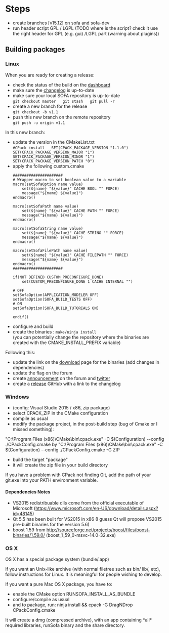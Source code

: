 Steps
=====

-   create branches \[v15.12\] on sofa and sofa-dev
-   run header script GPL / LGPL (TODO where is the script? check it use
    the right header for GPL (e.g. gui) /LGPL part (warning
    about plugins))

Building packages
-----------------

### Linux

When you are ready for creating a release:

*   check the status of the build on the [dashboard](http://www.sofa-framework.org/dash/)
*   make sure the [changelog](https://github.com/sofa-framework/sofa/blob/master/CHANGELOG.md) is up-to-date
*   make sure your local SOFA repository is up-to-date  
    `git checkout master  
    git stash  
    git pull -r`
*   create a new branch for the release  
    `git checkout -b v1.1`
*   push this new branch on the remote repository  
    `git push -u origin v1.1`

In this new branch:

*   update the version in the CMakeList.txt  
    `#CPack install  
    SET(CPACK_PACKAGE_VERSION "1.1.0")  
    SET(CPACK_PACKAGE_VERSION_MAJOR "1")  
    SET(CPACK_PACKAGE_VERSION_MINOR "1")  
    SET(CPACK_PACKAGE_VERSION_PATCH "0")`
*   apply the following custom.cmake  
    ```
    ######################
    # Wrapper macro to set boolean value to a variable
    macro(setSofaOption name value)
        set(${name} "${value}" CACHE BOOL "" FORCE)
        message("${name} ${value}")
    endmacro()

    macro(setSofaPath name value)
        set(${name} "${value}" CACHE PATH "" FORCE)
        message("${name} ${value}")
    endmacro()

    macro(setSofaString name value)
        set(${name} "${value}" CACHE STRING "" FORCE)
        message("${name} ${value}")
    endmacro()

    macro(setSofaFilePath name value)
        set(${name} "${value}" CACHE FILEPATH "" FORCE)
        message("${name} ${value}")
    endmacro()
    ######################

    if(NOT DEFINED CUSTOM_PRECONFIGURE_DONE)
        set(CUSTOM_PRECONFIGURE_DONE 1 CACHE INTERNAL "")

    # OFF
    setSofaOption(APPLICATION_MODELER OFF)
    setSofaOption(SOFA_BUILD_TESTS OFF)
    # ON
    setSofaOption(SOFA_BUILD_TUTORIALS ON)

    endif()
    ```
*   configure and build
*   create the binaries : `make/ninja install`  
    (you can potentially change the repository where the binaries are created with the CMAKE_INSTALL_PREFIX variable)

Following this:

*   update the link on the [download](https://www.sofa-framework.org/download/) page for the binaries (add changes in dependencies)
*   update the flag on the forum
*   create [announcement](https://www.sofa-framework.org/community/forum/section/announcements-infos/) on the forum and [twitter](https://twitter.com/SofaFramework)
*   create a [release](https://github.com/sofa-framework/sofa/releases) GitHub with a link to the changelog



### Windows

-   (config: Visual Studio 2015 / x86, zip package)
-   select CPACK\_ZIP in the CMake configuration
-   compile as usual
-   modify the package project, in the post-build step (bug of Cmake or
    I missed something):

"C:\\Program Files (x86)\\CMake\\bin\\cpack.exe" -C \$(Configuration)
--config ./CPackConfig.cmake by "C:\\Program Files
(x86)\\CMake\\bin\\cpack.exe" -C \$(Configuration) --config
./CPackConfig.cmake -G ZIP

-   build the target "package"
-   it will create the zip file in your build directory

If you have a problem with CPack not finding Git, add the path of your
git.exe into your PATH environment variable.

#### Dependencies Notes

-   VS2015 redistribuable dlls come from the official executable of
    Microsoft (https://www.microsoft.com/en-US/download/details.aspx?id=48145)
-   Qt 5.5 has been built for VS2015 in x86 (I guess Qt will propose
    VS2015 pre-built binaries for the version 5.6)
-   boost 1.59 from
    <http://sourceforge.net/projects/boost/files/boost-binaries/1.59.0/> (boost\_1\_59\_0-msvc-14.0-32.exe)

### OS X

OS X has a special package system (bundle/.app)

If you want an Unix-like archive (with normal filetree such as bin/
lib/, etc), follow instructions for Linux. It is meaningful for people
wishing to develop.

If you want a pure Mac OS X package, you have to:

-   enable the CMake option RUNSOFA\_INSTALL\_AS\_BUNDLE
-   configure/compile as usual
-   and to package, run: ninja install && cpack -G DragNDrop
    CPackConfig.cmake

It will create a dmg (compressed archive), with an app containing
\*all\* required libraries, runSofa binary and the share directory.

